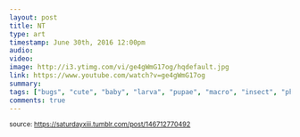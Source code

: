 ```yaml
---
layout: post
title: NT
type: art
timestamp: June 30th, 2016 12:00pm
audio: 
video: 
image: http://i3.ytimg.com/vi/ge4gWmG17og/hqdefault.jpg
link: https://www.youtube.com/watch?v=ge4gWmG17og
summary: 
tags: ["bugs", "cute", "baby", "larva", "pupae", "macro", "insect", "photography", "art"]
comments: true
---
```

  
<small>source: https://saturdayxiii.tumblr.com/post/146712770492</small>